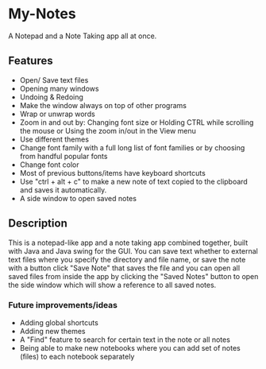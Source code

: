 # My-Notes
A Notepad and a Note Taking app all at once.
## Features
- Open/ Save text files
- Opening many windows
- Undoing & Redoing
- Make the window always on top of other programs
- Wrap or unwrap words
- Zoom in and out by: Changing font size or Holding CTRL while scrolling the mouse or Using the zoom in/out in the View menu
- Use different themes
- Change font family with a full long list of font families or by choosing from handful popular fonts
- Change font color
- Most of previous buttons/items have keyboard shortcuts
- Use "ctrl + alt + c" to make a new note of text copied to the clipboard and saves it automatically.
- A side window to open saved notes

## Description
This is a notepad-like app and a note taking app combined together, built with Java and Java swing for the GUI. You can save text whether to external text files where you specify the directory and file name, or save the note with a button click "Save Note" that saves the file and you can open all saved files from inside the app by clicking the "Saved Notes" button to open the side window which will show a reference to all saved notes.

### Future improvements/ideas
- Adding global shortcuts
- Adding new themes
- A "Find" feature to search for certain text in the note or all notes
- Being able to make new notebooks where you can add set of notes (files) to each notebook separately
